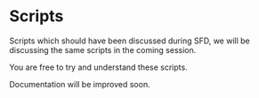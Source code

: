 Scripts
=======

Scripts which should have been discussed during SFD, we will be discussing the same scripts in 
the coming session.

You are free to try and understand these scripts.

Documentation will be improved soon.

